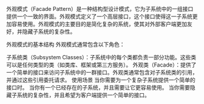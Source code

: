 外观模式（Facade Pattern）是一种结构型设计模式，它为子系统中的一组接口提供一个一致的界面。外观模式定义了一个高层接口，这个接口使得这一子系统更加容易使用。外观模式的主要目的是简化复杂的系统，使其对外部客户端更加友好，并隐藏子系统的复杂性。

外观模式的基本结构
外观模式通常包含以下角色：

子系统类（Subsystem Classes）：子系统中的每个类都负责一部分功能。这些类可以是任何类型的类（如类库、框架或第三方服务）。
外观类（Facade）：提供了一个简单的接口来访问子系统中的一群接口。外观类通常包含对子系统类的引用，并通过这些引用委托请求。
使用场景
当你需要为一个复杂子系统提供一个简单的接口时。
当你有一个已经存在的子系统，并且需要让它更容易使用。
当你需要隐藏子系统的复杂性，并且希望为客户端提供一个简单的接口。